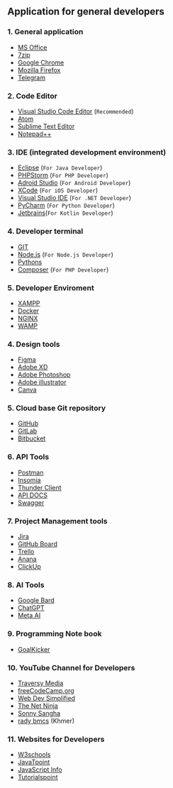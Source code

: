 ## Application for general developers
### 1. General application
- [MS Office](https://getintopc.com/?s=ms+office)
- [7zip](https://www.7-zip.org/download.html)
- [Google Chrome](https://www.google.com/chrome/)  
- [Mozilla Firefox](https://www.mozilla.org/en-US/firefox/new/)
- [Telegram](https://desktop.telegram.org/?setln=en) 

### 2. Code Editor
- [Visual Studio Code Editor](https://code.visualstudio.com/) (`Recommended`)
- [Atom](https://atom.en.softonic.com/)
- [Sublime Text Editor](https://www.sublimetext.com/)
- [Notepad++](https://notepad-plus-plus.org/downloads/)

### 3. IDE (integrated development environment)
- [Eclipse](https://www.eclipse.org/downloads/) (`For Java Developer`)
- [PHPStorm](https://www.jetbrains.com/phpstorm/) (`For PHP Developer`)
- [Adroid Studio](https://developer.android.com/) (`For Android Developer`)
- [XCode](https://developer.apple.com/xcode/resources/) (`For iOS Developer`)
- [Visual Studio IDE](https://visualstudio.microsoft.com/) (`For .NET Developer`)
- [PyCharm](https://www.jetbrains.com/pycharm/) (`For Python Developer`)
- [Jetbrains](https://www.jetbrains.com/idea/download/?section=windows)(`For Kotlin Developer`)

### 4. Developer terminal
- [GIT](https://git-scm.com/downloads)
- [Node.js](https://nodejs.org/en/download) (`For Node.js Developer`)
- [Pythons](https://www.python.org/downloads/)
- [Composer](https://getcomposer.org/download/) (`For PHP Developer`)

### 5. Developer Enviroment
- [XAMPP](https://www.apachefriends.org/download.html)
- [Docker](https://www.docker.com/products/docker-desktop/)
- [NGINX](http://nginx.org/en/docs/windows.html)
- [WAMP](https://www.wampserver.com/en/)

### 4. Design tools
- [Figma](https://github.com)
- [Adobe XD](https://getintopc.com/?s=adobe+xd)
- [Adobe Photoshop](https://getintopc.com/softwares/graphic-design/adobe-photoshop-2023-free-download-1559572/)
- [Adobe illustrator](https://getintopc.com/softwares/design/adobe-illustrator-cc-2023-free-download-9980495/)
- [Canva](https://www.canva.com/)

### 5. Cloud base Git repository
- [GitHub](https://github.com)
- [GitLab](https://about.gitlab.com/)
- [Bitbucket](https://bitbucket.org/product)

### 6. API Tools
- [Postman](https://www.postman.com/downloads/)
- [Insomia](https://insomnia.rest/)
- [Thunder Client](https://www.thunderclient.com/)
- [API DOCS](https://elements-demo.stoplight.io/?spec=#/)
- [Swagger](https://swagger.io/)

### 7. Project Management tools
- [Jira](https://www.atlassian.com/software/jira)
- [GitHub Board](https://github.com)
- [Trello](https://trello.com/)
- [Anana](https://asana.com/)
- [ClickUp](https://clickup.com/)
### 8. AI Tools
- [Google Bard](https://bard.google.com/)
- [ChatGPT](https://chat.openai.com/auth/login)
- [Meta AI](https://ai.meta.com/)

### 9. Programming Note book
- [GoalKicker](https://books.goalkicker.com/)

### 10. YouTube Channel for Developers
- [Traversy Media](https://www.youtube.com/@TraversyMedia)
- [freeCodeCamp.org](https://www.youtube.com/@freecodecamp)
- [Web Dev Simplified](https://www.youtube.com/@WebDevSimplified)
- [The Net Ninja](https://www.youtube.com/@NetNinja)
- [Sonny Sangha](https://www.youtube.com/@SonnySangha)
- [rady bmcs](https://www.youtube.com/channel/UCyrVPhME2ZRedgeiBjehPXw) (Khmer)

### 11. Websites for Developers
- [W3schools](https://www.w3schools.com/)
- [JavaTpoint](https://www.javatpoint.com/)
- [JavaScript Info](https://javascript.info/)
- [Tutorialspoint](https://www.tutorialspoint.com/web_development_tutorials.htm)
